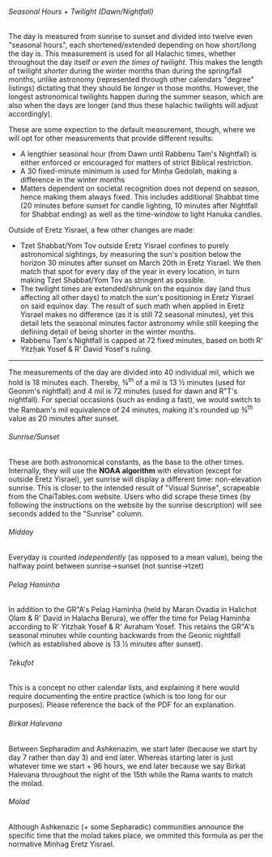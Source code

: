 ###### Seasonal Hours + Twilight (Dawn/Nightfall)

The day is measured from sunrise to sunset and divided into twelve even "seasonal hours", each shortened/extended depending on how short/long the day is. This measurement is used for all Halachic times, whether throughout the day itself _or even the times of twilight_. This makes the length of twilight _shorter_ during the winter months than during the spring/fall months, unlike astronomy (represented through other calendars "degree" listings) dictating that they should be _longer_ in those months. However, the longest astronomical twilights happen during the summer season, which are also when the days are longer (and thus these halachic twilights will adjust accordingly).

These are some expection to the default measurement, though, where we will opt for other measurements that provide different results:

- A lengthier seasonal hour (from Dawn until Rabbenu Tam's Nightfall) is either enforced or encouraged for matters of strict Biblical restriction.
- A 30 fixed-minute minimum is used for Minḥa Gedolah, making a difference in the winter months
- Matters dependent on societal recognition does not depend on season, hence making them always fixed. This includes additional Shabbat time (20 minutes before sunset for candle lighting, 10 minutes after Nightfall for Shabbat ending) as well as the time-window to light Hanuka candles.

Outside of Eretz Yisrael, a few other changes are made:

- Tzet Shabbat/Yom Tov outside Eretz Yisrael confines to purely astronomical sightings, by measuring the sun's position below the horizon 30 minutes after sunset on March 20th in Eretz Yisrael. We then match that spot for every day of the year in every location, in turn making Tzet Shabbat/Yom Tov as stringent as possible.
- The twilight times are extended/shrunk on the equinox day (and thus affecting all other days) to match the sun's positioning in Eretz Yisrael on said equinox day. The result of such math when applied in Eretz Yisrael makes no difference (as it is still 72 seasonal minutes), yet this detail lets the seasonal minutes factor astronomy while still keeping the defining detail of being shorter in the winter months.
- Rabbenu Tam's Nightfall is capped at 72 fixed minutes, based on both R' Yitzḥak Yosef & R' David Yosef's ruling.

---

The measurements of the day are divided into 40 individual mil, which we hold is 18 minutes each. Thereby, ¾<sup>th</sup> of a mil is 13 ½ minutes (used for Geonim's nightfall) and 4 mil is 72 minutes (used for dawn and R"T's nightfall). For special occasions (such as ending a fast), we would switch to the Rambam's mil equivalence of 24 minutes, making it's rounded up ¾<sup>th</sup> value as 20 minutes after sunset.

###### Sunrise/Sunset

These are both astronomical constants, as the base to the other times. Internally, they will use the **NOAA algorithm** with elevation (except for outside Eretz Yisrael), yet sunrise will display a different time: non-elevation sunrise. This is closer to the intended result of "Visual Sunrise", scrapeable from the ChaiTables.com website. Users who did scrape these times (by following the instructions on the website by the sunrise description) will see seconds added to the "Sunrise" column.

###### Midday

Everyday is counted *independently* (as opposed to a mean value), being the halfway point between sunrise->sunset (not sunrise->tzet)

###### Pelag Haminḥa

In addition to the GR"A's Pelag Haminḥa (held by Maran Ovadia in Halichot Olam & R' David in Halacha Berura), we offer the time for Pelag Haminḥa according to R' Yitzḥak Yosef & R' Avraham Yosef. This retains the GR"A's seasonal minutes while counting backwards from the Geonic nightfall (which as established above is 13 ½ minutes after sunset).

###### Tekufot

This is a concept no other calendar lists, and explaining it here would require documenting the entire practice (which is too long for our purposes). Please reference the back of the PDF for an explanation.

###### Birkat Halevana
Between Sepharadim and Ashkenazim, we start later (because we start by day 7 rather than day 3) and end later. Whereas starting later is just whatever time we start + 96 hours, we end later because we say Birkat Halevana throughout the night of the 15th while the Rama wants to match the molad.

###### Molad
Although Ashkenazic (+ some Sepharadic) communities announce the specific time that the molad takes place, we ommited this formula as per the normative Minhag Eretz Yisrael.